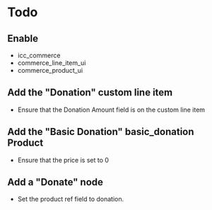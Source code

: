 # Todo
## Enable
  * icc_commerce
  * commerce_line_item_ui
  * commerce_product_ui
## Add the "Donation" custom line item
  * Ensure that the Donation Amount field is on the custom line item
## Add the "Basic Donation" basic_donation Product
  * Ensure that the price is set to 0
## Add a "Donate" node
  * Set the product ref field to donation.
